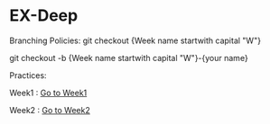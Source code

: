# EX-Deep
Branching Policies:
git checkout  {Week name startwith capital "W"}

git checkout -b {Week name startwith capital "W"}-{your name}

Practices:

Week1 : [Go to Week1](https://github.com/MapsaBootCamp/EX-Deep/tree/W1)


Week2 : [Go to Week2](https://github.com/MapsaBootCamp/EX-Deep/tree/W2)

